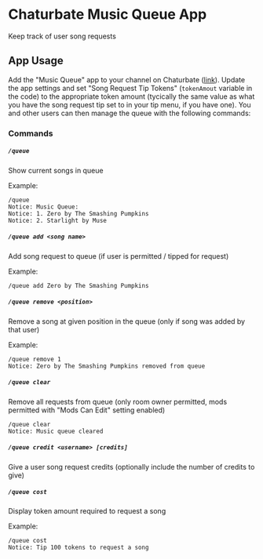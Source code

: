 # Chaturbate Music Queue App

Keep track of user song requests

## App Usage

Add the "Music Queue" app to your channel on Chaturbate ([link](https://chaturbate.com/apps2/1/a1960a32-Music-Queue/)). Update the app settings and set "Song Request Tip Tokens" (`tokenAmout` variable in the code) to the appropriate token amount (tycically the same value as what you have the song request tip set to in your tip menu, if you have one). You and other users can then manage the queue with the following commands:

### Commands

##### `/queue`

Show current songs in queue

Example:
```
/queue
Notice: Music Queue:
Notice: 1. Zero by The Smashing Pumpkins
Notice: 2. Starlight by Muse
```

##### `/queue add <song name>`

Add song request to queue (if user is permitted / tipped for request)

Example:
```
/queue add Zero by The Smashing Pumpkins
```

##### `/queue remove <position>`

Remove a song at given position in the queue (only if song was added by that user)

Example:
```
/queue remove 1
Notice: Zero by The Smashing Pumpkins removed from queue
```

##### `/queue clear`

Remove all requests from queue (only room owner permitted, mods permitted with "Mods Can Edit" setting enabled)

```
/queue clear
Notice: Music queue cleared
```

##### `/queue credit <username> [credits]`
Give a user song request credits (optionally include the number of credits to give)

##### `/queue cost`

Display token amount required to request a song

Example:
```
/queue cost
Notice: Tip 100 tokens to request a song
```
